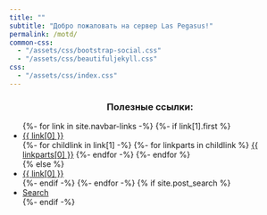 ```yaml
---
title: ""
subtitle: "Добро пожаловать на сервер Las Pegasus!"
permalink: /motd/
common-css:
  - "/assets/css/bootstrap-social.css"
  - "/assets/css/beautifuljekyll.css"
css:
  - "/assets/css/index.css"
---
```


### <center>Полезные ссылки:</center>

<nav class="navbar navbar-expand-xl navbar-light fixed-top navbar-custom {% if page.nav-short %}top-nav-short-permanent{% else %}top-nav-regular{% endif %}">
  <div class="collapse navbar-collapse" id="main-navbar">
    <ul class="navbar-nav ml-auto">
      {%- for link in site.navbar-links -%}
        {%- if link[1].first %}
          <li class="nav-item dropdown">
            <a class="nav-link dropdown-toggle" href="#" id="navbarDropdown" role="button" data-toggle="dropdown" aria-haspopup="true" aria-expanded="false">{{ link[0] }}</a>
            <div class="dropdown-menu" aria-labelledby="navbarDropdown">
              {%- for childlink in link[1] -%}
                {%- for linkparts in childlink %}
                  <a class="dropdown-item" href="{{ linkparts[1] | relative_url }}">{{ linkparts[0] }}</a>
                {%- endfor -%}
              {%- endfor %}
            </div>
          </li>
        {% else %}
          <li class="nav-item">
            <a class="nav-link" href="{{ link[1] | relative_url }}">{{ link[0] }}</a>
          </li>
        {%- endif -%}
      {%- endfor -%}
      {% if site.post_search %}
        <li class="nav-item">
          <a class="nav-link" id="nav-search-link" href="#" title="Search">
            <span id="nav-search-icon" class="fa fa-search"></span>
            <span id="nav-search-text">Search</span>
          </a>
        </li>
      {%- endif -%}
    </ul>
  </div>
</nav>
